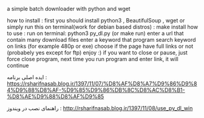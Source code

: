 a simple batch downloader with python and wget 

how to install :
	first you should install python3 , BeautifulSoup , wget
	or simply run this on terminal(work for debian based distros) : make install
how to use : 
	run on terminal: python3 py_dl.py (or make run)
	enter a url that contain many download files
	enter a keyword that program search keyword on links (for example 480p or exe)
	choose if the page have full links or not (probabely yes except for ftp)
	enjoy :)
	if you want to close or pause, just force close program, next time you run program and enter link, it will continue

ایده اصلی برنامه :
https://rsharifnasab.blog.ir/1397/11/07/%D8%AF%D8%A7%D9%86%D9%84%D9%88%D8%AF-%D9%85%D9%86%DB%8C%D8%AC%D8%B1-%D8%AE%D9%88%D8%AF%D9%85

راهنمای نصب در ویندوز :
http://rsharifnasab.blog.ir/1397/11/08/use_py_dl_win
